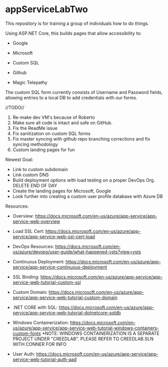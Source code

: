 # appServiceLabTwo
This repository is for training a group of individuals how to do things. 

Using ASP.NET Core, this builds pages that allow accessibility to:

  - Google
  
  - Microsoft
  
  - Custom SQL
  
  - Github
  
  - Magic Telepathy 
  
The custom SQL form currently consists of Username and Password fields, allowing entries to a local DB to add credentials with our forms.
  
//TODO//
1. Re-make dev VM's because of Roberto
2. Make sure all code is intact and safe on GitHub.
3. Fix the ReadMe issue
4. Fix sanitization on custom SQL forms
5. Fix master syncing with github repo branching corrections and fix syncing methodology 
6. Custom landing pages for fun


Newest Goal:
- Link to custom subdomain
- Link custom DNS
- Build deployment options with load testing on a proper DevOps Org. DELETE END OF DAY
- Create the landing pages for Microsoft, Google
- Look further into creating a custom user profile database with Azure DB



Resources:

- Overview: https://docs.microsoft.com/en-us/azure/app-service/app-service-web-overview

- Load SSL Cert: https://docs.microsoft.com/en-us/azure/app-service/app-service-web-ssl-cert-load

- DevOps Resources: https://docs.microsoft.com/en-us/azure/devops/user-guide/what-happened-vsts?view=vsts

- Continuous Deployment: https://docs.microsoft.com/en-us/azure/app-service/app-service-continuous-deployment

- SSL Binding: https://docs.microsoft.com/en-us/azure/app-service/app-service-web-tutorial-custom-ssl

- Custom Domain: https://docs.microsoft.com/en-us/azure/app-service/app-service-web-tutorial-custom-domain

- .NET CORE with SQL: https://docs.microsoft.com/en-us/azure/app-service/app-service-web-tutorial-dotnetcore-sqldb

- Windows Containerization: https://docs.microsoft.com/en-us/azure/app-service/app-service-web-tutorial-windows-containers-custom-fonts
*NOTE: WINDOWS CONTAINERIZATION IS A SEPARATE PROJECT UNDER "CREEDLAB". PLEASE REFER TO CREEDLAB.SLN WITH CONNER FOR INFO

- User Auth: https://docs.microsoft.com/en-us/azure/app-service/app-service-web-tutorial-auth-aad
